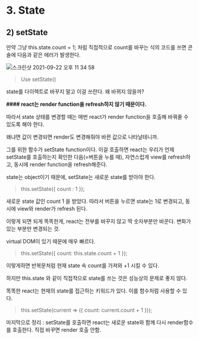 
# 3. State
## 2) setState

만약 그냥 this.state.count = 1; 처럼 직접적으로 count를 바꾸는 식의 코드를 쓰면 콘솔에 다음과 같은 에러가 발생한다.

![스크린샷 2021-09-22 오후 11 34 58](https://user-images.githubusercontent.com/75053256/134364027-46068fb7-43fe-46bb-b45d-d901a509c89f.png)


> Use setState()

state를 다이렉트로 바꾸지 말고 이걸 쓰란다. 왜 바뀌지 않을까?

<b>#### react는 render function을 refresh하지 않기 때문이다. </b>

따라서 state 상태를 변경할 때는 매번 react가 render function을 호출해 바꿔줄 수 있도록 해야 한다.

왜냐면 값이 변경되면 render도 변경해줘야 바뀐 값으로 나타날테니까.

그를 위한 함수가 setState function이다. 이걸 호출하면 react는 우리가 언제 setState를 호출하는지 확인한 다음(=버튼을 누를 때), 자연스럽게 view를 refresh하고, 동시에 render function을 refresh해준다.

state는 object이기 때문에, setState는 새로운 state를 받아야 한다.

> this.setState({ count : 1 });

새로운 state 값인 count 1 을 받았다. 따라서 버튼을 누르면 state는 1로 변경되고, 동시에 view와 render가 refresh 된다.

이렇게 되면 되게 똑똑한게, react는 전부를 바꾸지 않고 딱 숫자부분만 바꾼다. 변화가 있는 부분만 변경되는 것.

virtual DOM이 있기 때문에 매우 빠르다.

> this.setState({ count: this.state.count + 1 });

이렇게하면 반복문처럼 현재 state 속 count를 가져와 +1 시킬 수 있다.

하지만 this.state 와 같이 직접적으로 state를 쓰는 것은 성능상의 문제로 좋지 않다.

똑똑한 react는 현재의 state를 접근하는 키워드가 있다. 이를 함수처럼 사용할 수 있다.

> this.setState(current => ({ count: current.count + 1 }));

마지막으로 정리 : setState를 호출하면 react는 새로운 state와 함께 다시 render함수를 호출한다. 직접 바꾸면 render 호출 안함.

<!-- 2021.09.22-->
